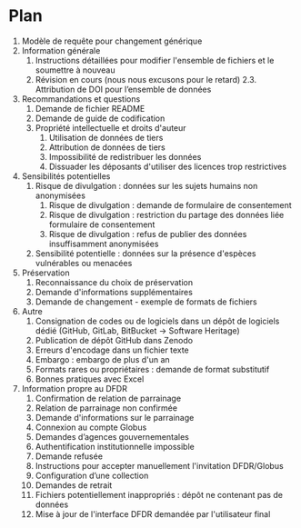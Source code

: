 # Plan

1. Modèle de requête pour changement générique
2. Information générale
   1. Instructions détaillées pour modifier l'ensemble de fichiers et le soumettre à nouveau
   2. Révision en cours (nous nous excusons pour le retard)
      2.3. Attribution de DOI pour l’ensemble de données
3. Recommandations et questions
   1. Demande de fichier README
   2. Demande de guide de codification
   3. Propriété intellectuelle et droits d'auteur
      1. Utilisation de données de tiers
      2. Attribution de données de tiers
      3. Impossibilité de redistribuer les données
      4. Dissuader les déposants d'utiliser des licences trop restrictives
4. Sensibilités potentielles
   1. Risque de divulgation : données sur les sujets humains non anonymisées
      1. Risque de divulgation : demande de formulaire de consentement
      2. Risque de divulgation : restriction du partage des données liée formulaire de consentement
      3. Risque de divulgation : refus de publier des données insuffisamment anonymisées
   2. Sensibilité potentielle : données sur la présence d'espèces vulnérables ou menacées
5. Préservation
   1. Reconnaissance du choix de préservation
   2. Demande d'informations supplémentaires
   3. Demande de changement - exemple de formats de fichiers
6. Autre
   1. Consignation de codes ou de logiciels dans un dépôt de logiciels dédié (GitHub, GitLab, BitBucket → Software Heritage)
   2. Publication de dépôt GitHub dans Zenodo
   3. Erreurs d'encodage dans un fichier texte
   4. Embargo : embargo de plus d'un an
   5. Formats rares ou propriétaires : demande de format substitutif
   6. Bonnes pratiques avec Excel
7. Information propre au DFDR
   1. Confirmation de relation de parrainage
   2. Relation de parrainage non confirmée
   3. Demande d'informations sur le parrainage
   4. Connexion au compte Globus
   5. Demandes d’agences gouvernementales
   6. Authentification institutionnelle impossible
   7. Demande refusée
   8. Instructions pour accepter manuellement l'invitation DFDR/Globus
   9. Configuration d’une collection
   10. Demandes de retrait
   11. Fichiers potentiellement inappropriés : dépôt ne contenant pas de données
   12. Mise à jour de l'interface DFDR demandée par l'utilisateur final
